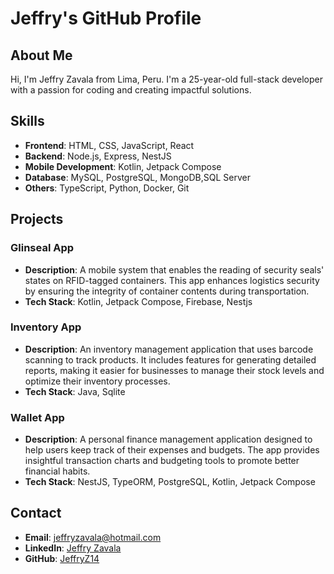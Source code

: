 # Jeffry's GitHub Profile

## About Me

Hi, I'm Jeffry Zavala from Lima, Peru. I'm a 25-year-old full-stack developer with a passion for coding and creating impactful solutions.

## Skills

- **Frontend**: HTML, CSS, JavaScript, React
- **Backend**: Node.js, Express, NestJS
- **Mobile Development**: Kotlin, Jetpack Compose
- **Database**: MySQL, PostgreSQL, MongoDB,SQL Server
- **Others**: TypeScript, Python, Docker, Git

## Projects

### Glinseal App
- **Description**: A mobile system that enables the reading of security seals' states on RFID-tagged containers. This app enhances logistics security by ensuring the integrity of container contents during transportation.
- **Tech Stack**: Kotlin, Jetpack Compose, Firebase, Nestjs

### Inventory App
- **Description**: An inventory management application that uses barcode scanning to track products. It includes features for generating detailed reports, making it easier for businesses to manage their stock levels and optimize their inventory processes.
- **Tech Stack**: Java, Sqlite

### Wallet App
- **Description**: A personal finance management application designed to help users keep track of their expenses and budgets. The app provides insightful transaction charts and budgeting tools to promote better financial habits.
- **Tech Stack**: NestJS, TypeORM, PostgreSQL, Kotlin, Jetpack Compose

## Contact

- **Email**: [jeffryzavala@hotmail.com](mailto:jeffryzavala@hotmail.com)
- **LinkedIn**: [Jeffry Zavala](https://www.linkedin.com/in/jeffry-jair-zavala-delgadillo-601260213/)
- **GitHub**: [JeffryZ14](https://github.com/JeffryZ14)
